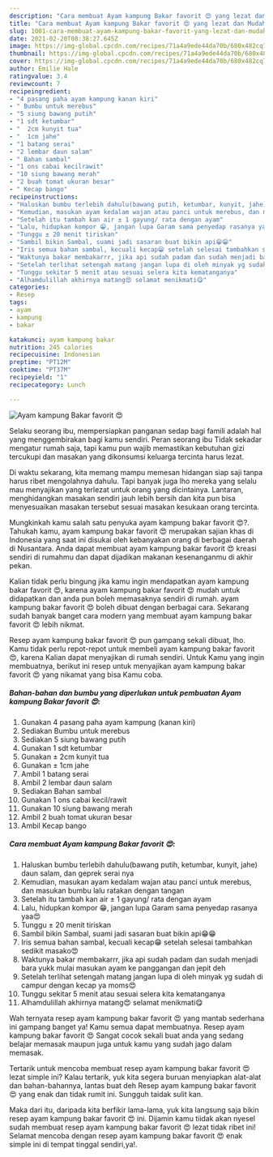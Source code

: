 ```yaml
---
description: "Cara membuat Ayam kampung Bakar favorit 😍 yang lezat dan Mudah Dibuat"
title: "Cara membuat Ayam kampung Bakar favorit 😍 yang lezat dan Mudah Dibuat"
slug: 1001-cara-membuat-ayam-kampung-bakar-favorit-yang-lezat-dan-mudah-dibuat
date: 2021-02-20T08:38:27.645Z
image: https://img-global.cpcdn.com/recipes/71a4a9ede44da70b/680x482cq70/ayam-kampung-bakar-favorit-😍-foto-resep-utama.jpg
thumbnail: https://img-global.cpcdn.com/recipes/71a4a9ede44da70b/680x482cq70/ayam-kampung-bakar-favorit-😍-foto-resep-utama.jpg
cover: https://img-global.cpcdn.com/recipes/71a4a9ede44da70b/680x482cq70/ayam-kampung-bakar-favorit-😍-foto-resep-utama.jpg
author: Emilie Hale
ratingvalue: 3.4
reviewcount: 7
recipeingredient:
- "4 pasang paha ayam kampung kanan kiri"
- " Bumbu untuk merebus"
- "5 siung bawang putih"
- "1 sdt ketumbar"
- "  2cm kunyit tua"
- "  1cm jahe"
- "1 batang serai"
- "2 lembar daun salam"
- " Bahan sambal"
- "1 ons cabai kecilrawit"
- "10 siung bawang merah"
- "2 buah tomat ukuran besar"
- " Kecap bango"
recipeinstructions:
- "Haluskan bumbu terlebih dahulu(bawang putih, ketumbar, kunyit, jahe) daun salam, dan geprek serai nya"
- "Kemudian, masukan ayam kedalam wajan atau panci untuk merebus, dan masukan bumbu lalu ratakan dengan tangan"
- "Setelah itu tambah kan air ± 1 gayung/ rata dengan ayam"
- "Lalu, hidupkan kompor 😁, jangan lupa Garam sama penyedap rasanya yaa😍"
- "Tunggu ± 20 menit tiriskan"
- "Sambil bikin Sambal, suami jadi sasaran buat bikin api😁😁"
- "Iris semua bahan sambal, kecuali kecap😁 setelah selesai tambahkan sedikit masako😍"
- "Waktunya bakar membakarrr, jika api sudah padam dan sudah menjadi bara yukk mulai masukan ayam ke panggangan dan jepit deh"
- "Setelah terlihat setengah matang jangan lupa di oleh minyak yg sudah di campur dengan kecap ya moms😍"
- "Tunggu sekitar 5 menit atau sesuai selera kita kematanganya"
- "Alhamdulillah akhirnya matang😍 selamat menikmati😋"
categories:
- Resep
tags:
- ayam
- kampung
- bakar

katakunci: ayam kampung bakar 
nutrition: 245 calories
recipecuisine: Indonesian
preptime: "PT12M"
cooktime: "PT37M"
recipeyield: "1"
recipecategory: Lunch

---
```



![Ayam kampung Bakar favorit 😍](https://img-global.cpcdn.com/recipes/71a4a9ede44da70b/680x482cq70/ayam-kampung-bakar-favorit-😍-foto-resep-utama.jpg)

Selaku seorang ibu, mempersiapkan panganan sedap bagi famili adalah hal yang menggembirakan bagi kamu sendiri. Peran seorang ibu Tidak sekadar mengatur rumah saja, tapi kamu pun wajib memastikan kebutuhan gizi tercukupi dan masakan yang dikonsumsi keluarga tercinta harus lezat.

Di waktu  sekarang, kita memang mampu memesan hidangan siap saji tanpa harus ribet mengolahnya dahulu. Tapi banyak juga lho mereka yang selalu mau menyajikan yang terlezat untuk orang yang dicintainya. Lantaran, menghidangkan masakan sendiri jauh lebih bersih dan kita pun bisa menyesuaikan masakan tersebut sesuai masakan kesukaan orang tercinta. 



Mungkinkah kamu salah satu penyuka ayam kampung bakar favorit 😍?. Tahukah kamu, ayam kampung bakar favorit 😍 merupakan sajian khas di Indonesia yang saat ini disukai oleh kebanyakan orang di berbagai daerah di Nusantara. Anda dapat membuat ayam kampung bakar favorit 😍 kreasi sendiri di rumahmu dan dapat dijadikan makanan kesenanganmu di akhir pekan.

Kalian tidak perlu bingung jika kamu ingin mendapatkan ayam kampung bakar favorit 😍, karena ayam kampung bakar favorit 😍 mudah untuk didapatkan dan anda pun boleh memasaknya sendiri di rumah. ayam kampung bakar favorit 😍 boleh dibuat dengan berbagai cara. Sekarang sudah banyak banget cara modern yang membuat ayam kampung bakar favorit 😍 lebih nikmat.

Resep ayam kampung bakar favorit 😍 pun gampang sekali dibuat, lho. Kamu tidak perlu repot-repot untuk membeli ayam kampung bakar favorit 😍, karena Kalian dapat menyajikan di rumah sendiri. Untuk Kamu yang ingin membuatnya, berikut ini resep untuk menyajikan ayam kampung bakar favorit 😍 yang nikamat yang bisa Kamu coba.

<!--inarticleads1-->

##### Bahan-bahan dan bumbu yang diperlukan untuk pembuatan Ayam kampung Bakar favorit 😍:

1. Gunakan 4 pasang paha ayam kampung (kanan kiri)
1. Sediakan  Bumbu untuk merebus
1. Sediakan 5 siung bawang putih
1. Gunakan 1 sdt ketumbar
1. Gunakan  ± 2cm kunyit tua
1. Gunakan  ± 1cm jahe
1. Ambil 1 batang serai
1. Ambil 2 lembar daun salam
1. Sediakan  Bahan sambal
1. Gunakan 1 ons cabai kecil/rawit
1. Gunakan 10 siung bawang merah
1. Ambil 2 buah tomat ukuran besar
1. Ambil  Kecap bango




<!--inarticleads2-->

##### Cara membuat Ayam kampung Bakar favorit 😍:

1. Haluskan bumbu terlebih dahulu(bawang putih, ketumbar, kunyit, jahe) daun salam, dan geprek serai nya
1. Kemudian, masukan ayam kedalam wajan atau panci untuk merebus, dan masukan bumbu lalu ratakan dengan tangan
1. Setelah itu tambah kan air ± 1 gayung/ rata dengan ayam
1. Lalu, hidupkan kompor 😁, jangan lupa Garam sama penyedap rasanya yaa😍
1. Tunggu ± 20 menit tiriskan
1. Sambil bikin Sambal, suami jadi sasaran buat bikin api😁😁
1. Iris semua bahan sambal, kecuali kecap😁 setelah selesai tambahkan sedikit masako😍
1. Waktunya bakar membakarrr, jika api sudah padam dan sudah menjadi bara yukk mulai masukan ayam ke panggangan dan jepit deh
1. Setelah terlihat setengah matang jangan lupa di oleh minyak yg sudah di campur dengan kecap ya moms😍
1. Tunggu sekitar 5 menit atau sesuai selera kita kematanganya
1. Alhamdulillah akhirnya matang😍 selamat menikmati😋




Wah ternyata resep ayam kampung bakar favorit 😍 yang mantab sederhana ini gampang banget ya! Kamu semua dapat membuatnya. Resep ayam kampung bakar favorit 😍 Sangat cocok sekali buat anda yang sedang belajar memasak maupun juga untuk kamu yang sudah jago dalam memasak.

Tertarik untuk mencoba membuat resep ayam kampung bakar favorit 😍 lezat simple ini? Kalau tertarik, yuk kita segera buruan menyiapkan alat-alat dan bahan-bahannya, lantas buat deh Resep ayam kampung bakar favorit 😍 yang enak dan tidak rumit ini. Sungguh taidak sulit kan. 

Maka dari itu, daripada kita berfikir lama-lama, yuk kita langsung saja bikin resep ayam kampung bakar favorit 😍 ini. Dijamin kamu tiidak akan nyesel sudah membuat resep ayam kampung bakar favorit 😍 lezat tidak ribet ini! Selamat mencoba dengan resep ayam kampung bakar favorit 😍 enak simple ini di tempat tinggal sendiri,ya!.


